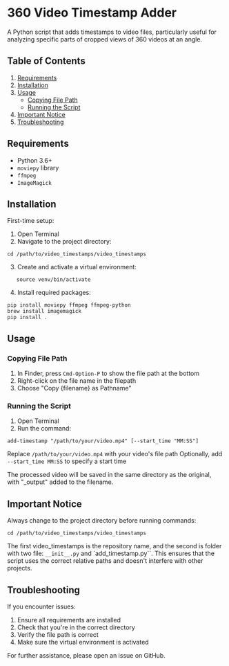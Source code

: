 # 360 Video Timestamp Adder

A Python script that adds timestamps to video files, particularly useful for analyzing specific parts of cropped views of 360 videos at an angle.

## Table of Contents

1. [Requirements](#requirements)
2. [Installation](#installation)
3. [Usage](#usage)
   - [Copying File Path](#copying-file-path)
   - [Running the Script](#running-the-script)
4. [Important Notice](#important-notice)
5. [Troubleshooting](#troubleshooting)

## Requirements

- Python 3.6+
- `moviepy` library
- `ffmpeg`
- `ImageMagick`

## Installation

First-time setup:

1. Open Terminal
2. Navigate to the project directory:

```
cd /path/to/video_timestamps/video_timestamps
```

3. Create and activate a virtual environment:

```python3 -m venv venv
   source venv/bin/activate
```

4. Install required packages:

```
pip install moviepy ffmpeg ffmpeg-python
brew install imagemagick
pip install .
```

## Usage

### Copying File Path

1. In Finder, press `Cmd-Option-P` to show the file path at the bottom
2. Right-click on the file name in the filepath
3. Choose "Copy {filename} as Pathname"

### Running the Script

1. Open Terminal
2. Run the command:

```
add-timestamp "/path/to/your/video.mp4" [--start_time "MM:SS"]
```

Replace `/path/to/your/video.mp4` with your video's file path
Optionally, add `--start_time MM:SS` to specify a start time

The processed video will be saved in the same directory as the original, with "\_output" added to the filename.

## Important Notice

Always change to the project directory before running commands:

```
cd /path/to/video_timestamps/video_timestamps
```

The first video_timestamps is the repository name, and the second is folder with two file: `__init__.py` and `add_timestamp.py``. This ensures that the script uses the correct relative paths and doesn't interfere with other projects.

## Troubleshooting

If you encounter issues:

1. Ensure all requirements are installed
2. Check that you're in the correct directory
3. Verify the file path is correct
4. Make sure the virtual environment is activated

For further assistance, please open an issue on GitHub.
